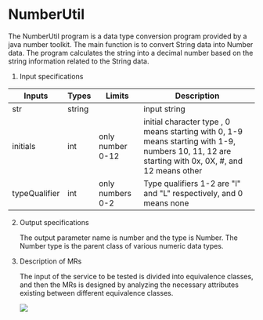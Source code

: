 # NumberUtil
The NumberUtil program is a data type conversion program provided by a java number toolkit. The main function is to convert String data into Number data. The program calculates the string into a decimal number based on the string information related to the String data.

1. Input specifications

| Inputs       | Types  |  Limits  |Description|
| ----| -----| ---- |----|
| str | string | | input string|
| initials|  int |  only  number 0-12| initial character type , 0 means starting with 0, 1-9 means starting with 1-9, numbers 10, 11, 12 are starting with 0x, 0X, #, and 12 means other|
| typeQualifier | int | only numbers 0-2|  Type qualifiers 1-2 are "l" and "L" respectively, and 0 means none|
2. Output specifications

   The output parameter name is number and the type is Number. The Number type is the parent class of various numeric data types.

3. Description of MRs

   The input of the service to be tested is divided into equivalence classes, and then the MRs is designed by analyzing the necessary attributes existing between different equivalence classes. 

   ![](https://cdn.jsdelivr.net/gh/Evan-ZJ/MyPic/img/20201024215839.png)
